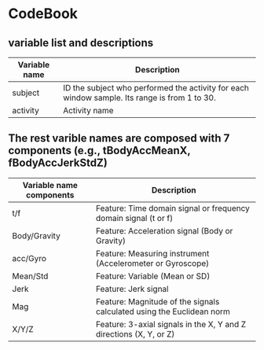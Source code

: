 CodeBook
========

variable list and descriptions
----------------------------------------

Variable name    | Description
-----------------|------------
subject          | ID the subject who performed the activity for each window sample. Its range is from 1 to 30.
activity         | Activity name


The rest varible names are composed with 7 components (e.g., tBodyAccMeanX, fBodyAccJerkStdZ)
----------------------------------------

Variable name components  | Description
--------------------------|------------
t/f                       | Feature: Time domain signal or frequency domain signal (t or f)
Body/Gravity              | Feature: Acceleration signal (Body or Gravity)
acc/Gyro                  | Feature: Measuring instrument (Accelerometer or Gyroscope)
Mean/Std                  | Feature: Variable (Mean or SD)
Jerk                      | Feature: Jerk signal
Mag                       | Feature: Magnitude of the signals calculated using the Euclidean norm
X/Y/Z                     | Feature: 3-axial signals in the X, Y and Z directions (X, Y, or Z)

